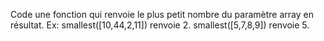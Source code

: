 Code une fonction qui renvoie le plus petit nombre du paramètre array en résultat.
Ex:
smallest([10,44,2,11]) renvoie 2.
smallest([5,7,8,9]) renvoie 5.
